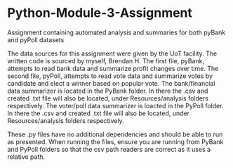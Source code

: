 # Python-Module-3-Assignment
Assignment containing automated analysis and summaries for both pyBank and pyPoll datasets

The data sources for this assignment were given by the UoT facility. The written code is sourced by myself, Brendan H.
The first file, pyBank, attempts to read bank data and summarize profit changes over time.
The second file, pyPoll, attempts to read vote data and summarize votes by candidate and elect a winner based on popular vote.
The bank/financial data summarizer is located in the PyBank folder. In there the .csv and created .txt file will also be located, under Resources/analysis folders respectively.
The voter/poll data summarizer is loacted in the PyPoll folder. In there the .csv and created .txt file will also be located, under Resources/analysis folders respectively.

These .py files have no additional dependencies and should be able to run as presented. When running the files, ensure you are running from PyBank and PyPoll folders so that the csv path readers are correct as it uses a relative path.